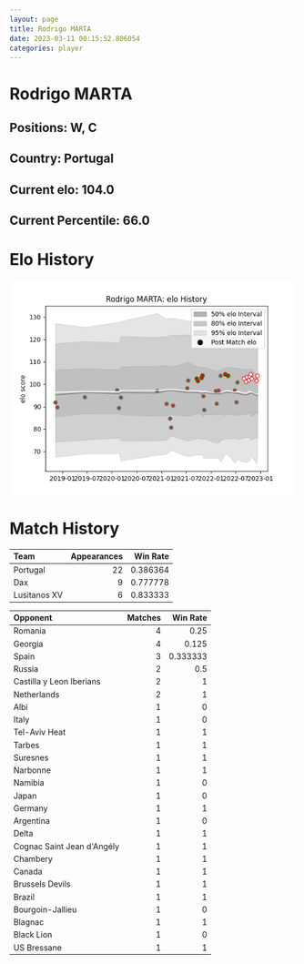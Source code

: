 ```yaml
---  
layout: page  
title: Rodrigo MARTA  
date: 2023-03-11 00:15:52.806054  
categories: player  
---
```

# Rodrigo MARTA

## Positions: W, C

## Country: Portugal

## Current elo: 104.0

## Current Percentile: 66.0

# Elo History


![elo history](history_RodrigoMARTA.png)
# Match History


| Team         |   Appearances |   Win Rate |
|:-------------|--------------:|-----------:|
| Portugal     |            22 |   0.386364 |
| Dax          |             9 |   0.777778 |
| Lusitanos XV |             6 |   0.833333 |

| Opponent                   |   Matches |   Win Rate |
|:---------------------------|----------:|-----------:|
| Romania                    |         4 |   0.25     |
| Georgia                    |         4 |   0.125    |
| Spain                      |         3 |   0.333333 |
| Russia                     |         2 |   0.5      |
| Castilla y Leon Iberians   |         2 |   1        |
| Netherlands                |         2 |   1        |
| Albi                       |         1 |   0        |
| Italy                      |         1 |   0        |
| Tel-Aviv Heat              |         1 |   1        |
| Tarbes                     |         1 |   1        |
| Suresnes                   |         1 |   1        |
| Narbonne                   |         1 |   1        |
| Namibia                    |         1 |   0        |
| Japan                      |         1 |   0        |
| Germany                    |         1 |   1        |
| Argentina                  |         1 |   0        |
| Delta                      |         1 |   1        |
| Cognac Saint Jean d'Angély |         1 |   1        |
| Chambery                   |         1 |   1        |
| Canada                     |         1 |   1        |
| Brussels Devils            |         1 |   1        |
| Brazil                     |         1 |   1        |
| Bourgoin-Jallieu           |         1 |   0        |
| Blagnac                    |         1 |   1        |
| Black Lion                 |         1 |   0        |
| US Bressane                |         1 |   1        |